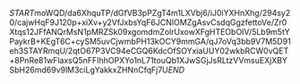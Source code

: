 $START$moWQD/da6XhquTP/dGfVB3pPZgT4m1LXVbj6/iJ0iYXHnXhg/294sy20/cajwHqF9J120p+xiXv+y2VfJxbsYqF6JCNIOMZgAsvCsdqGgzfettoVe/Zr0Xtqs12JFfANQrMsN1pMRZSk09xgomdmZolrUxowXFgHTEObOIV/5Lb9m5tYPaykrB+KEgT6C+cySM5uvCjwmbPH13kOCY9mmGA/qJ7oVq3bb9V7M5D91eh3STAYRmqU/2qtO67P3VC94eCGQ6KdcOfSOYxiaUUY02wkbRCW0vQET+8PnRe81wFlaxsQ5nFFIhhOPXYo1nL71touQb1XJwSGjJsRLtzVVmsuEXjXBYSbH26md69v9lM3ciLgYakkxZHNnCfqFj7U$END$